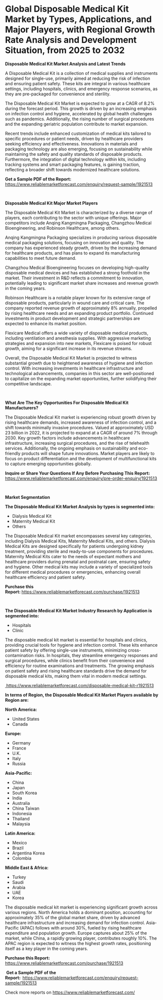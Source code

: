 <p><h1>Global Disposable Medical Kit Market by Types, Applications, and Major Players, with Regional Growth Rate Analysis and Development Situation, from 2025 to 2032</h1></p><p><strong>Disposable Medical Kit Market Analysis and Latest Trends</strong></p>
<p><p>A Disposable Medical Kit is a collection of medical supplies and instruments designed for single-use, primarily aimed at reducing the risk of infection and ensuring patient safety. These kits are integral in various healthcare settings, including hospitals, clinics, and emergency response scenarios, as they are pre-packaged for convenience and sterility. </p><p>The Disposable Medical Kit Market is expected to grow at a CAGR of 8.2% during the forecast period. This growth is driven by an increasing emphasis on infection control and hygiene, accelerated by global health challenges such as pandemics. Additionally, the rising number of surgical procedures and the expanding geriatric population contribute to market expansion. </p><p>Recent trends include enhanced customization of medical kits tailored to specific procedures or patient needs, driven by healthcare providers seeking efficiency and effectiveness. Innovations in materials and packaging technology are also emerging, focusing on sustainability while maintaining the safety and quality standards of disposable products. Furthermore, the integration of digital technology within kits, including tracking systems and smart packaging features, is gaining traction, reflecting a broader shift towards modernized healthcare solutions.</p></p>
<p><strong>Get a Sample PDF of the Report:&nbsp;</strong> <a href="https://www.reliablemarketforecast.com/enquiry/request-sample/1921513?utm_campaign=2333&utm_medium=2&utm_source=Github&utm_content=ia&utm_term=05032025&utm_id=disposable-medical-kit">https://www.reliablemarketforecast.com/enquiry/request-sample/1921513</a></p>
<p>&nbsp;</p>
<p><strong>Disposable Medical Kit Major Market Players</strong></p>
<p><p>The Disposable Medical Kit Market is characterized by a diverse range of players, each contributing to the sector with unique offerings. Major competitors include Anqing Kangmingna Packaging, Changzhou Medical Bioengineering, and Robinson Healthcare, among others. </p><p>Anqing Kangmingna Packaging specializes in producing various disposable medical packaging solutions, focusing on innovation and quality. The company has experienced steady growth, driven by the increasing demand for healthcare products, and has plans to expand its manufacturing capabilities to meet future demand.</p><p>Changzhou Medical Bioengineering focuses on developing high-quality disposable medical devices and has established a strong foothold in the market. Their investment in R&D reflects a commitment to innovation, potentially leading to significant market share increases and revenue growth in the coming years.</p><p>Robinson Healthcare is a notable player known for its extensive range of disposable products, particularly in wound care and critical care. The company reported revenue growth of approximately 8% annually, propelled by rising healthcare needs and an expanding product portfolio. Continued investments in product development and strategic partnerships are expected to enhance its market position.</p><p>Flexicare Medical offers a wide variety of disposable medical products, including ventilation and anesthesia supplies. With aggressive marketing strategies and expansion into new markets, Flexicare is poised for robust growth, aiming for a significant increase in its revenue streams.</p><p>Overall, the Disposable Medical Kit Market is projected to witness substantial growth due to heightened awareness of hygiene and infection control. With increasing investments in healthcare infrastructure and technological advancements, companies in this sector are well-positioned to capitalize on the expanding market opportunities, further solidifying their competitive landscape.</p></p>
<p>&nbsp;</p>
<p><strong>What Are The Key Opportunities For Disposable Medical Kit Manufacturers?</strong></p>
<p><p>The Disposable Medical Kit market is experiencing robust growth driven by rising healthcare demands, increased awareness of infection control, and a shift towards minimally invasive procedures. Valued at approximately USD 23 billion in 2022, it is projected to expand at a CAGR of around 7% through 2030. Key growth factors include advancements in healthcare infrastructure, increasing surgical procedures, and the rise of telehealth services. Additionally, the ongoing emphasis on sustainability and eco-friendly products will shape future innovations. Market players are likely to focus on product differentiation and the development of multifunctional kits to capture emerging opportunities globally.</p></p>
<p><strong>Inquire or Share Your Questions If Any Before Purchasing This Report:</strong> <a href="https://www.reliablemarketforecast.com/enquiry/pre-order-enquiry/1921513?utm_campaign=2333&utm_medium=2&utm_source=Github&utm_content=ia&utm_term=05032025&utm_id=disposable-medical-kit">https://www.reliablemarketforecast.com/enquiry/pre-order-enquiry/1921513</a></p>
<p>&nbsp;</p>
<p><strong>Market Segmentation</strong></p>
<p><strong>The Disposable Medical Kit Market Analysis by types is segmented into:</strong></p>
<p><ul><li>Dialysis Medical Kit</li><li>Maternity Medical Kit</li><li>Others</li></ul></p>
<p><p>The Disposable Medical Kit market encompasses several key categories, including Dialysis Medical Kits, Maternity Medical Kits, and others. Dialysis Medical Kits are designed specifically for patients undergoing kidney treatment, providing sterile and ready-to-use components for procedures. Maternity Medical Kits cater to the needs of expectant mothers and healthcare providers during prenatal and postnatal care, ensuring safety and hygiene. Other medical kits may include a variety of specialized tools for different medical procedures or emergencies, enhancing overall healthcare efficiency and patient safety.</p></p>
<p><strong>Purchase this Report:&nbsp;</strong><a href="https://www.reliablemarketforecast.com/purchase/1921513?utm_campaign=2333&utm_medium=2&utm_source=Github&utm_content=ia&utm_term=05032025&utm_id=disposable-medical-kit">https://www.reliablemarketforecast.com/purchase/1921513</a></p>
<p>&nbsp;</p>
<p><strong>The Disposable Medical Kit Market Industry Research by Application is segmented into:</strong></p>
<p><ul><li>Hospitals</li><li>Clinic</li></ul></p>
<p><p>The disposable medical kit market is essential for hospitals and clinics, providing crucial tools for hygiene and infection control. These kits enhance patient safety by offering single-use instruments, minimizing cross-contamination risks. In hospitals, they streamline emergency responses and surgical procedures, while clinics benefit from their convenience and efficiency for routine examinations and treatments. The growing emphasis on patient safety and rising healthcare standards drive the demand for disposable medical kits, making them vital in modern medical settings.</p></p>
<p><a href="https://www.reliablemarketforecast.com/disposable-medical-kit-r1921513?utm_campaign=2333&utm_medium=2&utm_source=Github&utm_content=ia&utm_term=05032025&utm_id=disposable-medical-kit">&nbsp;https://www.reliablemarketforecast.com/disposable-medical-kit-r1921513</a></p>
<p><strong>In terms of Region, the Disposable Medical Kit Market Players available by Region are:</strong></p>
<p>
    <p> <strong> North America: </strong>
        <ul>
            <li>United States</li>
            <li>Canada</li>
        </ul>
        </p> 
    <p> <strong> Europe: </strong>
        <ul>
            <li>Germany</li>
            <li>France</li>
            <li>U.K.</li>
            <li>Italy</li>
            <li>Russia</li>
        </ul>
        </p> 
    <p> <strong> Asia-Pacific: </strong>
        <ul>
            <li>China</li>
            <li>Japan</li>
            <li>South Korea</li>
            <li>India</li>
            <li>Australia</li>
            <li>China Taiwan</li>
            <li>Indonesia</li>
            <li>Thailand</li>
            <li>Malaysia</li>
        </ul>
        </p> 
    <p> <strong> Latin America: </strong>
        <ul>
            <li>Mexico</li>
            <li>Brazil</li>
            <li>Argentina Korea</li>
            <li>Colombia</li>
        </ul>
        </p> 
    <p> <strong> Middle East & Africa: </strong>
        <ul>
            <li>Turkey</li>
            <li>Saudi</li>
            <li>Arabia</li>
            <li>UAE</li>
            <li>Korea</li>
        </ul>
    </p>
    </p>
<p><p>The disposable medical kit market is experiencing significant growth across various regions. North America holds a dominant position, accounting for approximately 35% of the global market share, driven by advanced healthcare infrastructure and increasing demand for infection control. Asia-Pacific (APAC) follows with around 30%, fueled by rising healthcare expenditure and population growth. Europe captures about 25% of the market, while China, a rapidly growing player, contributes roughly 10%. The APAC region is expected to witness the highest growth rates, positioning itself as a key player in the coming years.</p></p>
<p><strong>Purchase this Report: </strong><a href="https://www.reliablemarketforecast.com/purchase/1921513?utm_campaign=2333&utm_medium=2&utm_source=Github&utm_content=ia&utm_term=05032025&utm_id=disposable-medical-kit">https://www.reliablemarketforecast.com/purchase/1921513</a></p>
<p>&nbsp;<strong>Get a Sample PDF of the Report:&nbsp;&nbsp;</strong><a href="https://www.reliablemarketforecast.com/enquiry/request-sample/1921513?utm_campaign=2333&utm_medium=2&utm_source=Github&utm_content=ia&utm_term=05032025&utm_id=disposable-medical-kit">https://www.reliablemarketforecast.com/enquiry/request-sample/1921513</a></p>
<p><strong></strong></p>
<p>Check more reports on <a href="https://www.reliablemarketforecast.com/?utm_campaign=2333&utm_medium=2&utm_source=Github&utm_content=ia&utm_term=05032025&utm_id=disposable-medical-kit">https://www.reliablemarketforecast.com/</a></p>